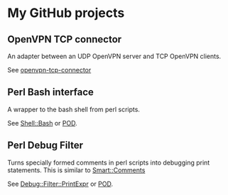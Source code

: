 # My GitHub projects

## OpenVPN TCP connector
An adapter between an UDP OpenVPN server and TCP OpenVPN clients.

See [openvpn-tcp-connector](openvpn-tcp-connector)

## Perl Bash interface
A wrapper to the bash shell from perl scripts.

See [Shell::Bash](shell-bash) or
<a href="shell-bash/POD.md">POD</a>.

## Perl Debug Filter

Turns specially formed comments in perl scripts into debugging print statements.
This is similar to [Smart::Comments](https://metacpan.org/pod/Smart::Comments)

See [Debug::Filter::PrintExpr](debug-filter-printexpr) or
<a href="debug-filter-printexpr/POD.md">POD</a>.

